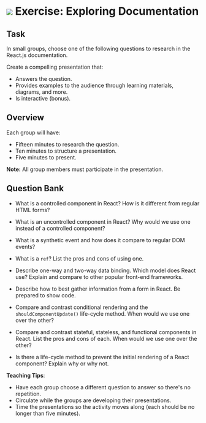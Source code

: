 # ![](https://ga-dash.s3.amazonaws.com/production/assets/logo-9f88ae6c9c3871690e33280fcf557f33.png) Exercise: Exploring Documentation



## Task
In small groups, choose one of the following questions to research in the React.js documentation.

Create a compelling presentation that:
- Answers the question.
- Provides examples to the audience through learning materials, diagrams, and more.
- Is interactive (bonus).

## Overview
Each group will have:
- Fifteen minutes to research the question.
- Ten minutes to structure a presentation.
- Five minutes to present.

**Note:** All group members must participate in the presentation.


## Question Bank

- What is a controlled component in React? How is it different from regular HTML forms?

- What is an uncontrolled component in React? Why would we use one instead of a controlled component?

- What is a synthetic event and how does it compare to regular DOM events?

- What is a `ref`? List the pros and cons of using one.

- Describe one-way and two-way data binding. Which model does React use? Explain and compare to other popular front-end frameworks.

- Describe how to best gather information from a form in React. Be prepared to show code.

- Compare and contrast conditional rendering and the `shouldComponentUpdate()` life-cycle method. When would we use one over the other?

- Compare and contrast stateful, stateless, and functional components in React. List the pros and cons of each. When would we use one over the other?

- Is there a life-cycle method to prevent the initial rendering of a React component? Explain why or why not.


<aside class="notes">

**Teaching Tips**:

- Have each group choose a different question to answer so there's no repetition.
- Circulate while the groups are developing their presentations.
- Time the presentations so the activity moves along (each should be no longer than five minutes).


</aside>


